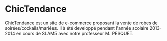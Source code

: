 ChicTendance
============

ChicTendance est un site de e-commerce proposant la vente de robes de soirées/cockails/mariées.
Il à été developpé pendant l'année scolaire 2013-2014 en cours de SLAM5 avec notre professeur M. PESQUET.